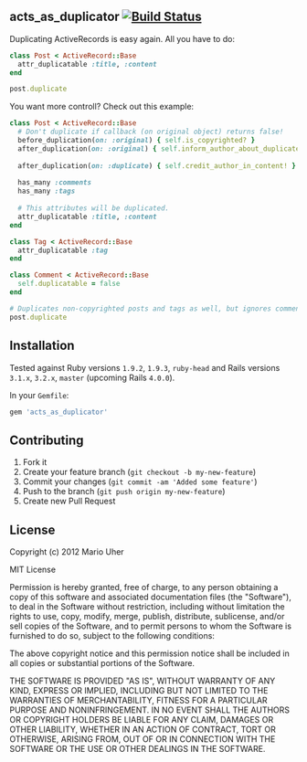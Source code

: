 ## acts_as_duplicator [![Build Status](https://secure.travis-ci.org/haihappen/acts_as_duplicator.png)](http://travis-ci.org/haihappen/acts_as_duplicator)

Duplicating ActiveRecords is easy again. All you have to do:

```ruby
class Post < ActiveRecord::Base
  attr_duplicatable :title, :content
end

post.duplicate
```

You want more controll? Check out this example:

```ruby
class Post < ActiveRecord::Base
  # Don't duplicate if callback (on original object) returns false!
  before_duplication(on: :original) { self.is_copyrighted? }
  after_duplication(on: :original) { self.inform_author_about_duplicate! }
  
  after_duplication(on: :duplicate) { self.credit_author_in_content! }
  
  has_many :comments
  has_many :tags
  
  # This attributes will be duplicated.
  attr_duplicatable :title, :content
end

class Tag < ActiveRecord::Base
  attr_duplicatable :tag
end

class Comment < ActiveRecord::Base
  self.duplicatable = false
end

# Duplicates non-copyrighted posts and tags as well, but ignores comments.
post.duplicate
```

## Installation

Tested against Ruby versions `1.9.2`, `1.9.3`, `ruby-head` and Rails versions `3.1.x`, `3.2.x`, `master` (upcoming Rails `4.0.0`).

In your `Gemfile`:

```ruby
gem 'acts_as_duplicator'
```

## Contributing

1. Fork it
2. Create your feature branch (`git checkout -b my-new-feature`)
3. Commit your changes (`git commit -am 'Added some feature'`)
4. Push to the branch (`git push origin my-new-feature`)
5. Create new Pull Request

## License

Copyright (c) 2012 Mario Uher

MIT License

Permission is hereby granted, free of charge, to any person obtaining
a copy of this software and associated documentation files (the
"Software"), to deal in the Software without restriction, including
without limitation the rights to use, copy, modify, merge, publish,
distribute, sublicense, and/or sell copies of the Software, and to
permit persons to whom the Software is furnished to do so, subject to
the following conditions:

The above copyright notice and this permission notice shall be
included in all copies or substantial portions of the Software.

THE SOFTWARE IS PROVIDED "AS IS", WITHOUT WARRANTY OF ANY KIND,
EXPRESS OR IMPLIED, INCLUDING BUT NOT LIMITED TO THE WARRANTIES OF
MERCHANTABILITY, FITNESS FOR A PARTICULAR PURPOSE AND
NONINFRINGEMENT. IN NO EVENT SHALL THE AUTHORS OR COPYRIGHT HOLDERS BE
LIABLE FOR ANY CLAIM, DAMAGES OR OTHER LIABILITY, WHETHER IN AN ACTION
OF CONTRACT, TORT OR OTHERWISE, ARISING FROM, OUT OF OR IN CONNECTION
WITH THE SOFTWARE OR THE USE OR OTHER DEALINGS IN THE SOFTWARE.